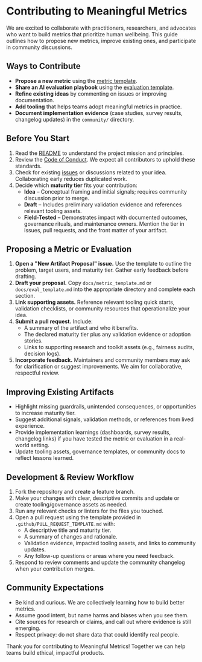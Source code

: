 # Contributing to Meaningful Metrics

We are excited to collaborate with practitioners, researchers, and advocates who want to build metrics that prioritize human wellbeing. This guide outlines how to propose new metrics, improve existing ones, and participate in community discussions.

## Ways to Contribute

- **Propose a new metric** using the [metric template](docs/metric_template.md).
- **Share an AI evaluation playbook** using the [evaluation template](docs/eval_template.md).
- **Refine existing ideas** by commenting on issues or improving documentation.
- **Add tooling** that helps teams adopt meaningful metrics in practice.
- **Document implementation evidence** (case studies, survey results, changelog updates) in the `community/` directory.

## Before You Start

1. Read the [README](README.md) to understand the project mission and principles.
2. Review the [Code of Conduct](CODE_OF_CONDUCT.md). We expect all contributors to uphold these standards.
3. Check for existing [issues](https://github.com/meaningfulmetrics/meaningful_metrics/issues) or discussions related to your idea. Collaborating early reduces duplicated work.
4. Decide which **maturity tier** fits your contribution:
   - **Idea** – Conceptual framing and initial signals; requires community discussion prior to merge.
   - **Draft** – Includes preliminary validation evidence and references relevant tooling assets.
   - **Field-Tested** – Demonstrates impact with documented outcomes, governance rituals, and maintenance owners.
   Mention the tier in issues, pull requests, and the front matter of your artifact.

## Proposing a Metric or Evaluation

1. **Open a "New Artifact Proposal" issue.** Use the template to outline the problem, target users, and maturity tier. Gather early feedback before drafting.
2. **Draft your proposal.** Copy `docs/metric_template.md` or `docs/eval_template.md` into the appropriate directory and complete each section.
3. **Link supporting assets.** Reference relevant tooling quick starts, validation checklists, or community resources that operationalize your idea.
4. **Submit a pull request.** Include:
   - A summary of the artifact and who it benefits.
   - The declared maturity tier plus any validation evidence or adoption stories.
   - Links to supporting research and toolkit assets (e.g., fairness audits, decision logs).
5. **Incorporate feedback.** Maintainers and community members may ask for clarification or suggest improvements. We aim for collaborative, respectful review.

## Improving Existing Artifacts

- Highlight missing guardrails, unintended consequences, or opportunities to increase maturity tier.
- Suggest additional signals, validation methods, or references from lived experience.
- Provide implementation learnings (dashboards, survey results, changelog links) if you have tested the metric or evaluation in a real-world setting.
- Update tooling assets, governance templates, or community docs to reflect lessons learned.

## Development & Review Workflow

1. Fork the repository and create a feature branch.
2. Make your changes with clear, descriptive commits and update or create tooling/governance assets as needed.
3. Run any relevant checks or linters for the files you touched.
4. Open a pull request using the template provided in `.github/PULL_REQUEST_TEMPLATE.md` with:
   - A descriptive title and maturity tier.
   - A summary of changes and rationale.
   - Validation evidence, impacted tooling assets, and links to community updates.
   - Any follow-up questions or areas where you need feedback.
5. Respond to review comments and update the community changelog when your contribution merges.

## Community Expectations

- Be kind and curious. We are collectively learning how to build better metrics.
- Assume good intent, but name harms and biases when you see them.
- Cite sources for research or claims, and call out where evidence is still emerging.
- Respect privacy: do not share data that could identify real people.

Thank you for contributing to Meaningful Metrics! Together we can help teams build ethical, impactful products.
